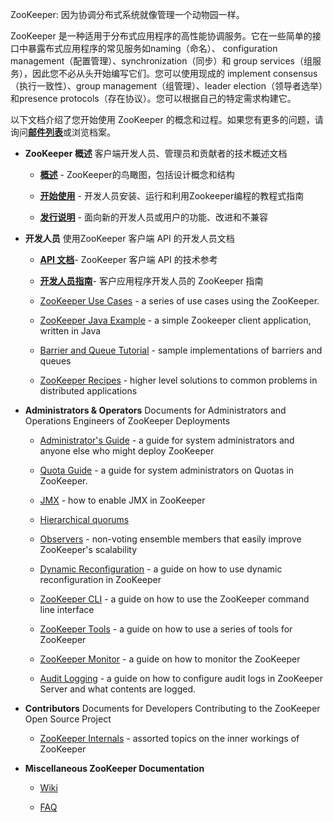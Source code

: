 ZooKeeper: 因为协调分布式系统就像管理一个动物园一样。

ZooKeeper 是一种适用于分布式应用程序的高性能协调服务。它在一些简单的接口中暴露布式应用程序的常见服务如naming（命名）、 configuration management（配置管理）、synchronization（同步）和 group services（组服务），因此您不必从头开始编写它们。您可以使用现成的 implement consensus（执行一致性）、group management（组管理）、leader election（领导者选举）和presence protocols（存在协议）。您可以根据自己的特定需求构建它。

以下文档介绍了您开始使用 ZooKeeper 的概念和过程。如果您有更多的问题，请询问[__邮件列表__](http://zookeeper.apache.org/mailing_lists.html)或浏览档案。

- **ZooKeeper 概述** 客户端开发人员、管理员和贡献者的技术概述文档

    - [__概述__](https://zookeeper.apache.org/doc/r3.6.2/zookeeperOver.html) - ZooKeeper的鸟瞰图，包括设计概念和结构

    - [__开始使用__](https://zookeeper.apache.org/doc/r3.6.2/zookeeperStarted.html) - 开发人员安装、运行和利用Zookeeper编程的教程式指南

    - [__发行说明__](https://zookeeper.apache.org/doc/r3.6.2/releasenotes.html) - 面向新的开发人员或用户的功能、改进和不兼容

- **开发人员** 使用ZooKeeper 客户端 API 的开发人员文档

    - [__API 文档__](https://zookeeper.apache.org/doc/r3.6.2/apidocs/zookeeper-server/index.html)- ZooKeeper 客户端 API 的技术参考

    - [__开发人员指南__](https://zookeeper.apache.org/doc/r3.6.2/zookeeperProgrammers.html)- 客户应用程序开发人员的 ZooKeeper 指南

    - [ZooKeeper Use Cases](https://zookeeper.apache.org/doc/r3.6.2/zookeeperUseCases.html) - a series of use cases using the ZooKeeper.

    - [ZooKeeper Java Example](https://zookeeper.apache.org/doc/r3.6.2/javaExample.html) - a simple Zookeeper client application, written in Java

    - [Barrier and Queue Tutorial](https://zookeeper.apache.org/doc/r3.6.2/zookeeperTutorial.html) - sample implementations of barriers and queues

    - [ZooKeeper Recipes](https://zookeeper.apache.org/doc/r3.6.2/recipes.html) - higher level solutions to common problems in distributed applications

- **Administrators & Operators** Documents for Administrators and Operations Engineers of ZooKeeper Deployments

    - [Administrator's Guide](https://zookeeper.apache.org/doc/r3.6.2/zookeeperAdmin.html) - a guide for system administrators and anyone else who might deploy ZooKeeper

    - [Quota Guide](https://zookeeper.apache.org/doc/r3.6.2/zookeeperQuotas.html) - a guide for system administrators on Quotas in ZooKeeper.

    - [JMX](https://zookeeper.apache.org/doc/r3.6.2/zookeeperJMX.html) - how to enable JMX in ZooKeeper

    - [Hierarchical quorums](https://zookeeper.apache.org/doc/r3.6.2/zookeeperHierarchicalQuorums.html)

    - [Observers](https://zookeeper.apache.org/doc/r3.6.2/zookeeperObservers.html) - non-voting ensemble members that easily improve ZooKeeper's scalability

    - [Dynamic Reconfiguration](https://zookeeper.apache.org/doc/r3.6.2/zookeeperReconfig.html) - a guide on how to use dynamic reconfiguration in ZooKeeper

    - [ZooKeeper CLI](https://zookeeper.apache.org/doc/r3.6.2/zookeeperCLI.html) - a guide on how to use the ZooKeeper command line interface

    - [ZooKeeper Tools](https://zookeeper.apache.org/doc/r3.6.2/zookeeperTools.html) - a guide on how to use a series of tools for ZooKeeper

    - [ZooKeeper Monitor](https://zookeeper.apache.org/doc/r3.6.2/zookeeperMonitor.html) - a guide on how to monitor the ZooKeeper

    - [Audit Logging](https://zookeeper.apache.org/doc/r3.6.2/zookeeperAuditLogs.html) - a guide on how to configure audit logs in ZooKeeper Server and what contents are logged.

- **Contributors** Documents for Developers Contributing to the ZooKeeper Open Source Project

    - [ZooKeeper Internals](https://zookeeper.apache.org/doc/r3.6.2/zookeeperInternals.html) - assorted topics on the inner workings of ZooKeeper

- **Miscellaneous ZooKeeper Documentation**

    - [Wiki](https://cwiki.apache.org/confluence/display/ZOOKEEPER)

    - [FAQ](https://cwiki.apache.org/confluence/display/ZOOKEEPER/FAQ)

